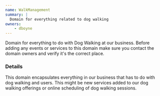 ```yaml
---
name: WalkManagement
summary: |
  Domain for everything related to dog walking
owners:
    - dboyne
---
```


<Admonition>Domain for everything to do with Dog Walking at our business. Before adding any events or services to this domain make sure you contact the domain owners and verify it's the correct place.</Admonition>

### Details

This domain encapsulates everything in our business that has to do with dog walking and users. This might be new services added to our dog walking offerings or online scheduling of dog walking sessions.

<NodeGraph title="Domain Graph" />
